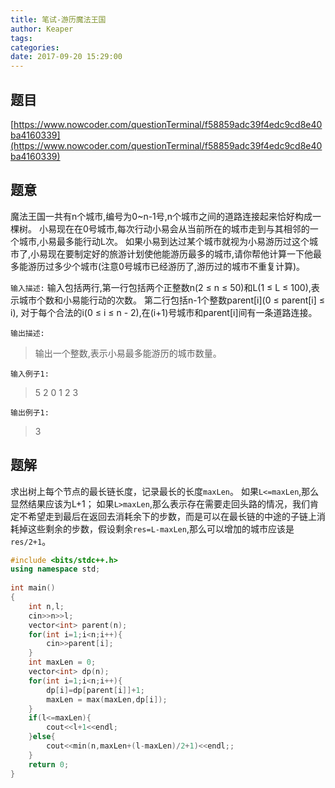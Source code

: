 ```yaml
---
title: 笔试-游历魔法王国
author: Keaper
tags:
categories:
date: 2017-09-20 15:29:00
---
```

## 题目
[https://www.nowcoder.com/questionTerminal/f58859adc39f4edc9cd8e40ba4160339](https://www.nowcoder.com/questionTerminal/f58859adc39f4edc9cd8e40ba4160339)
## 题意
魔法王国一共有n个城市,编号为0~n-1号,n个城市之间的道路连接起来恰好构成一棵树。
小易现在在0号城市,每次行动小易会从当前所在的城市走到与其相邻的一个城市,小易最多能行动L次。
如果小易到达过某个城市就视为小易游历过这个城市了,小易现在要制定好的旅游计划使他能游历最多的城市,请你帮他计算一下他最多能游历过多少个城市(注意0号城市已经游历了,游历过的城市不重复计算)。

`输入描述:`
输入包括两行,第一行包括两个正整数n(2 ≤ n ≤ 50)和L(1 ≤ L ≤ 100),表示城市个数和小易能行动的次数。
第二行包括n-1个整数parent[i](0 ≤ parent[i] ≤ i), 对于每个合法的i(0 ≤ i ≤ n - 2),在(i+1)号城市和parent[i]间有一条道路连接。


`输出描述:`
>输出一个整数,表示小易最多能游历的城市数量。

`输入例子1:`
>5 2
>0 1 2 3

`输出例子1:`
>3

## 题解
求出树上每个节点的最长链长度，记录最长的长度`maxLen`。
如果`L<=maxLen`,那么显然结果应该为L+1；
如果`L>maxLen`,那么表示存在需要走回头路的情况，我们肯定不希望走到最后在返回去消耗余下的步数，而是可以在最长链的中途的子链上消耗掉这些剩余的步数，假设剩余`res=L-maxLen`,那么可以增加的城市应该是`res/2+1`。
```cpp
#include <bits/stdc++.h>
using namespace std;
 
int main()
{
    int n,l;
    cin>>n>>l;
    vector<int> parent(n);
    for(int i=1;i<n;i++){
        cin>>parent[i];
    }
    int maxLen = 0;
    vector<int> dp(n);
    for(int i=1;i<n;i++){
        dp[i]=dp[parent[i]]+1;
        maxLen = max(maxLen,dp[i]);
    }
    if(l<=maxLen){
        cout<<l+1<<endl;
    }else{
        cout<<min(n,maxLen+(l-maxLen)/2+1)<<endl;;
    }
    return 0;
}
```
